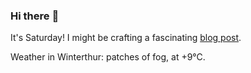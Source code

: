 ### Hi there :wave:

It's Saturday! I might be crafting a fascinating [blog post](https://www.benjaminwuethrich.dev).

Weather in Winterthur: patches of fog, at +9°C.
